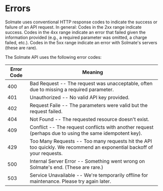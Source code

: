 # Errors

<aside class="notice">
Solmate uses conventional HTTP response codes to indicate the success or failure of an API request. In general: Codes in the 2xx range indicate success. Codes in the 4xx range indicate an error that failed given the information provided (e.g., a required parameter was omitted, a charge failed, etc.). Codes in the 5xx range indicate an error with Solmate's servers (these are rare).
</aside>

The Solmate API uses the following error codes:


Error Code | Meaning
---------- | -------
400 | Bad Request -- The request was unacceptable, often due to missing a required parameter.
401 | Unauthorized -- No valid API key provided.
402 | Request Faile -- The parameters were valid but the request failed.
404 | Not Found -- The requested resource doesn't exist.
409 | Conflict -- The request conflicts with another request (perhaps due to using the same idempotent key).
429 | Too Many Requests -- Too many requests hit the API too quickly. We recommend an exponential backoff of your requests.
500 | Internal Server Error -- Something went wrong on Solmate's end. (These are rare.)
503 | Service Unavailable -- We're temporarily offline for maintenance. Please try again later.
